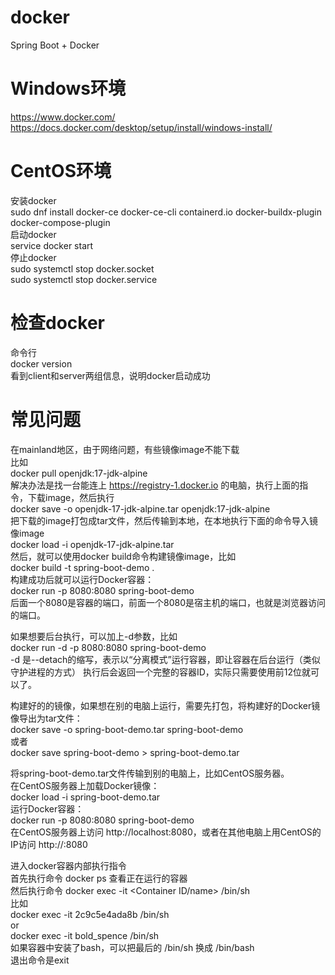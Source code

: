 # docker
Spring Boot + Docker   

# Windows环境
https://www.docker.com/  
https://docs.docker.com/desktop/setup/install/windows-install/   

# CentOS环境
安装docker   
sudo dnf install docker-ce docker-ce-cli containerd.io docker-buildx-plugin docker-compose-plugin   
启动docker   
service docker start    
停止docker   
sudo systemctl stop docker.socket  
sudo systemctl stop docker.service   

# 检查docker
命令行   
docker version   
看到client和server两组信息，说明docker启动成功

# 常见问题
在mainland地区，由于网络问题，有些镜像image不能下载    
比如  
docker pull openjdk:17-jdk-alpine  
解决办法是找一台能连上 https://registry-1.docker.io 的电脑，执行上面的指令，下载image，然后执行   
docker save -o openjdk-17-jdk-alpine.tar openjdk:17-jdk-alpine   
把下载的image打包成tar文件，然后传输到本地，在本地执行下面的命令导入镜像image   
docker load -i openjdk-17-jdk-alpine.tar   
然后，就可以使用docker build命令构建镜像image，比如    
docker build -t spring-boot-demo .    
构建成功后就可以运行Docker容器：   
docker run -p 8080:8080 spring-boot-demo   
后面一个8080是容器的端口，前面一个8080是宿主机的端口，也就是浏览器访问的端口。    

如果想要后台执行，可以加上-d参数，比如    
docker run -d -p 8080:8080 spring-boot-demo  
-d 是--detach的缩写，表示​​以“分离模式”运行容器​​，即让容器在后台运行（类似守护进程的方式）
执行后会返回一个完整的容器ID，实际只需要使用前12位就可以了。

构建好的的镜像，如果想在别的电脑上运行，需要先打包，将构建好的Docker镜像导出为tar文件：    
docker save -o spring-boot-demo.tar spring-boot-demo    
或者   
docker save spring-boot-demo > spring-boot-demo.tar    
  
将spring-boot-demo.tar文件传输到别的电脑上，比如CentOS服务器。   
在CentOS服务器上加载Docker镜像：   
docker load -i spring-boot-demo.tar    
运行Docker容器：  
docker run -p 8080:8080 spring-boot-demo   
在CentOS服务器上访问 http://localhost:8080，或者在其他电脑上用CentOS的IP访问 http://<CentOS IP>:8080    

进入docker容器内部执行指令    
首先执行命令 docker ps 查看正在运行的容器    
然后执行命令 docker exec -it <Container ID/name> /bin/sh    
比如  
docker exec -it 2c9c5e4ada8b /bin/sh   
or    
docker exec -it bold_spence /bin/sh   
如果容器中安装了bash，可以把最后的 /bin/sh 换成 /bin/bash    
退出命令是exit  


